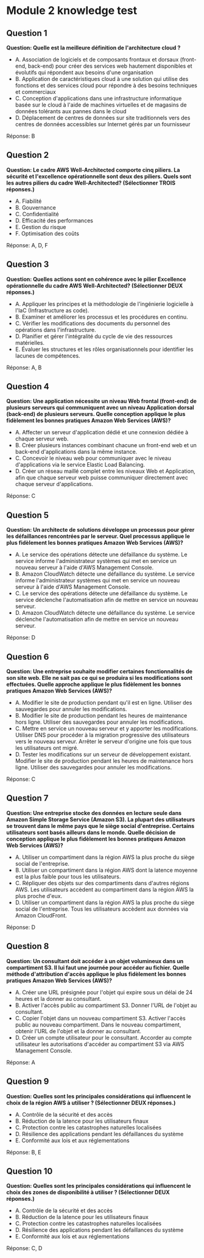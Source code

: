 # Module 2 knowledge test 

## Question 1

**Question: Quelle est la meilleure définition de l'architecture cloud ?**

- A. Association de logiciels et de composants frontaux et dorsaux (front-end, back-end) pour créer des services web hautement disponibles et évolutifs qui répondent aux besoins d'une organisation
- B. Application de caractéristiques cloud à une solution qui utilise des fonctions et des services cloud pour répondre à des besoins techniques et commerciaux
- C. Conception d'applications dans une infrastructure informatique basée sur le cloud à l'aide de machines virtuelles et de magasins de données tolérants aux pannes dans le cloud
- D. Déplacement de centres de données sur site traditionnels vers des centres de données accessibles sur Internet gérés par un fournisseur

Réponse: B

## Question 2

**Question: Le cadre AWS Well-Architected comporte cinq piliers. La sécurité et l'excellence opérationnelle sont deux des piliers. Quels sont les autres piliers du cadre Well-Architected? (Sélectionner TROIS réponses.)**

- A. Fiabilité
- B. Gouvernance
- C. Confidentialité
- D. Efficacité des performances
- E. Gestion du risque
- F. Optimisation des coûts

Réponse: A, D, F

## Question 3

**Question: Quelles actions sont en cohérence avec le pilier Excellence opérationnelle du cadre AWS Well-Architected? (Sélectionner DEUX réponses.)**

- A. Appliquer les principes et la méthodologie de l'ingénierie logicielle à l'laC (Infrastructure as code).
- B. Examiner et améliorer les processus et les procédures en continu.
- C. Vérifier les modifications des documents du personnel des opérations dans l'infrastructure.
- D. Planifier et gérer l'intégralité du cycle de vie des ressources matérielles.
- E. Évaluer les structures et les rôles organisationnels pour identifier les lacunes de compétences.

Réponse: A, B

## Question 4

**Question: Une application nécessite un niveau Web frontal (front-end) de plusieurs serveurs qui communiquent avec un niveau Application dorsal (back-end) de plusieurs serveurs. Quelle conception applique le plus fidèlement les bonnes pratiques Amazon Web Services (AWS)?**

- A. Affecter un serveur d'application dédié et une connexion dédiée à chaque serveur web.
- B. Créer plusieurs instances combinant chacune un front-end web et un back-end d'applications dans la même instance.
- C. Concevoir le niveau web pour communiquer avec le niveau d'applications via le service Elastic Load Balancing.
- D. Créer un réseau maillé complet entre les niveaux Web et Application, afin que chaque serveur web puisse communiquer directement avec chaque serveur d'applications.

Réponse: C

## Question 5

**Question: Un architecte de solutions développe un processus pour gérer les défaillances rencontrées par le serveur. Quel processus applique le plus fidèlement les bonnes pratiques Amazon Web Services (AWS)?**

- A. Le service des opérations détecte une défaillance du système. Le service informe l'administrateur systèmes qui met en service un nouveau serveur à l'aide d'AWS Management Console.
- B. Amazon CloudWatch détecte une défaillance du système. Le service informe l'administrateur systèmes qui met en service un nouveau serveur à l'aide d'AWS Management Console.
- C. Le service des opérations détecte une défaillance du système. Le service déclenche l'automatisation afin de mettre en service un nouveau serveur.
- D. Amazon CloudWatch détecte une défaillance du système. Le service déclenche l'automatisation afin de mettre en service un nouveau serveur.

Réponse: D

## Question 6

**Question: Une entreprise souhaite modifier certaines fonctionnalités de son site web. Elle ne sait pas ce qui se produira si les modifications sont effectuées. Quelle approche applique le plus fidèlement les bonnes pratiques Amazon Web Services (AWS)?**

- A. Modifier le site de production pendant qu'il est en ligne. Utiliser des sauvegardes pour annuler les modifications.
- B. Modifier le site de production pendant les heures de maintenance hors ligne. Utiliser des sauvegardes pour annuler les modifications.
- C. Mettre en service un nouveau serveur et y apporter les modifications. Utiliser DNS pour procéder à la migration progressive des utilisateurs vers le nouveau serveur. Arrêter le serveur d'origine une fois que tous les utilisateurs ont migré.
- D. Tester les modifications sur un serveur de développement existant. Modifier le site de production pendant les heures de maintenance hors ligne. Utiliser des sauvegardes pour annuler les modifications.

Réponse: C

## Question 7

**Question: Une entreprise stocke des données en lecture seule dans Amazon Simple Storage Service (Amazon S3). La plupart des utilisateurs se trouvent dans le même pays que le siège social d'entreprise. Certains utilisateurs sont basés ailleurs dans le monde. Quelle décision de conception applique le plus fidèlement les bonnes pratiques Amazon Web Services (AWS)?**

- A. Utiliser un compartiment dans la région AWS la plus proche du siège social de l'entreprise.
- B. Utiliser un compartiment dans la région AWS dont la latence moyenne est la plus faible pour tous les utilisateurs.
- C. Répliquer des objets sur des compartiments dans d'autres régions AWS. Les utilisateurs accèdent au compartiment dans la région AWS la plus proche d'eux.
- D. Utiliser un compartiment dans la région AWS la plus proche du siège social de l'entreprise. Tous les utilisateurs accèdent aux données via Amazon CloudFront.

Réponse: D

## Question 8

**Question: Un consultant doit accéder à un objet volumineux dans un compartiment S3. Il lui faut une journée pour accéder au fichier. Quelle méthode d'attribution d'accès applique le plus fidèlement les bonnes pratiques Amazon Web Services (AWS)?**

- A. Créer une URL présignée pour l'objet qui expire sous un délai de 24 heures et la donner au consultant.
- B. Activer l'accès public au compartiment S3. Donner l'URL de l'objet au consultant.
- C. Copier l'objet dans un nouveau compartiment S3. Activer l'accès public au nouveau compartiment. Dans le nouveau compartiment, obtenir l'URL de l'objet et la donner au consultant.
- D. Créer un compte utilisateur pour le consultant. Accorder au compte utilisateur les autorisations d'accéder au compartiment S3 via AWS Management Console.

Réponse: A

## Question 9

**Question: Quelles sont les principales considérations qui influencent le choix de la région AWS à utiliser ? (Sélectionner DEUX réponses.)**

- A. Contrôle de la sécurité et des accès
- B. Réduction de la latence pour les utilisateurs finaux
- C. Protection contre les catastrophes naturelles localisées
- D. Résilience des applications pendant les défaillances du système
- E. Conformité aux lois et aux réglementations

Réponse: B, E

## Question 10

**Question: Quelles sont les principales considérations qui influencent le choix des zones de disponibilité à utiliser ? (Sélectionner DEUX réponses.)**

- A. Contrôle de la sécurité et des accès
- B. Réduction de la latence pour les utilisateurs finaux
- C. Protection contre les catastrophes naturelles localisées
- D. Résilience des applications pendant les défaillances du système
- E. Conformité aux lois et aux réglementations

Réponse: C, D

